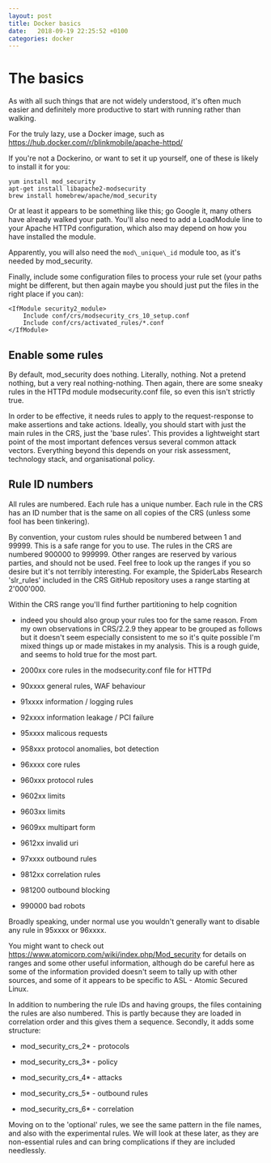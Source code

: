 ```yaml
---
layout: post
title: Docker basics
date:   2018-09-19 22:25:52 +0100
categories: docker
---
```

The basics
==========

As with all such things that are not widely understood, it's often much
easier and definitely more productive to start with running rather than
walking.

For the truly lazy, use a Docker image, such as
<https://hub.docker.com/r/blinkmobile/apache-httpd/>

If you're not a Dockerino, or want to set it up yourself, one of these
is likely to install it for you:

    yum install mod_security
    apt-get install libapache2-modsecurity
    brew install homebrew/apache/mod_security

Or at least it appears to be something like this; go Google it, many
others have already walked your path. You'll also need to add a
LoadModule line to your Apache HTTPd configuration, which also may
depend on how you have installed the module.

Apparently, you will also need the `mod\_unique\_id` module too, as it's
needed by mod\_security.

Finally, include some configuration files to process your rule set (your
paths might be different, but then again maybe you should just put the
files in the right place if you can):

    <IfModule security2_module>
        Include conf/crs/modsecurity_crs_10_setup.conf
        Include conf/crs/activated_rules/*.conf
    </IfModule>

Enable some rules
-----------------

By default, mod\_security does nothing. Literally, nothing. Not a
pretend nothing, but a very real nothing-nothing. Then again, there are
some sneaky rules in the HTTPd module modsecurity.conf file, so even
this isn't strictly true.

In order to be effective, it needs rules to apply to the
request-response to make assertions and take actions. Ideally, you
should start with just the main rules in the CRS, just the 'base rules'.
This provides a lightweight start point of the most important defences
versus several common attack vectors. Everything beyond this depends on
your risk assessment, technology stack, and organisational policy.

Rule ID numbers
---------------

All rules are numbered. Each rule has a unique number. Each rule in the
CRS has an ID number that is the same on all copies of the CRS (unless
some fool has been tinkering).

By convention, your custom rules should be numbered between 1 and 99999.
This is a safe range for you to use. The rules in the CRS are numbered
900000 to 999999. Other ranges are reserved by various parties, and
should not be used. Feel free to look up the ranges if you so desire but
it's not terribly interesting. For example, the SpiderLabs Research
'slr\_rules' included in the CRS GitHub repository uses a range starting
at 2'000'000.

Within the CRS range you'll find further partitioning to help cognition
- indeed you should also group your rules too for the same reason. From
my own observations in CRS/2.2.9 they appear to be grouped as follows
but it doesn't seem especially consistent to me so it's quite possible
I'm mixed things up or made mistakes in my analysis. This is a rough
guide, and seems to hold true for the most part.

-   2000xx core rules in the modsecurity.conf file for HTTPd

-   90xxxx general rules, WAF behaviour

-   91xxxx information / logging rules

-   92xxxx information leakage / PCI failure

-   95xxxx malicous requests

-   958xxx protocol anomalies, bot detection

-   96xxxx core rules

-   960xxx protocol rules

-   9602xx limits

-   9603xx limits

-   9609xx multipart form

-   9612xx invalid uri

-   97xxxx outbound rules

-   9812xx correlation rules

-   981200 outbound blocking

-   990000 bad robots

Broadly speaking, under normal use you wouldn't generally want to
disable any rule in 95xxxx or 96xxxx.

You might want to check out
<https://www.atomicorp.com/wiki/index.php/Mod_security> for details on
ranges and some other useful information, although do be careful here as
some of the information provided doesn't seem to tally up with other
sources, and some of it appears to be specific to ASL - Atomic Secured
Linux.

In addition to numbering the rule IDs and having groups, the files
containing the rules are also numbered. This is partly because they are
loaded in correlation order and this gives them a sequence. Secondly, it
adds some structure:

-   mod\_security\_crs\_2\* - protocols

-   mod\_security\_crs\_3\* - policy

-   mod\_security\_crs\_4\* - attacks

-   mod\_security\_crs\_5\* - outbound rules

-   mod\_security\_crs\_6\* - correlation

Moving on to the 'optional' rules, we see the same pattern in the file
names, and also with the experimental rules. We will look at these
later, as they are non-essential rules and can bring complications if
they are included needlessly.
